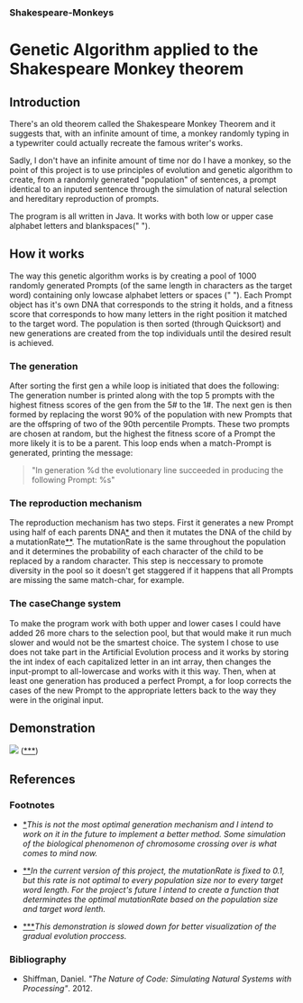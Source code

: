 ### Shakespeare-Monkeys
# Genetic Algorithm applied to the Shakespeare Monkey theorem
## Introduction
There's an old theorem called the Shakespeare Monkey Theorem and it suggests that, with an infinite amount of time, a monkey randomly typing in a typewriter could actually recreate the famous writer's works. 

Sadly, I don't have an infinite amount of time nor do I have a monkey, so the point of this project is to use principles of evolution and genetic algorithm to create, from a randomly generated "population" of sentences, a prompt identical to an inputed sentence through the simulation of natural selection and hereditary reproduction of prompts.

The program is all written in Java. It works with both low or upper case alphabet letters and blankspaces(" ").
## How it works

The way this genetic algorithm works is by creating a pool of 1000 randomly generated Prompts (of the same length in characters as the target word) containing only lowcase alphabet letters or spaces (" "). Each Prompt object has it's own DNA that corresponds to the string it holds, and a fitness score that corresponds to how many letters in the right position it matched to the target word. The population is then sorted (through Quicksort) and new generations are created from the top individuals until the desired result is achieved.

### The generation 
After sorting the first gen a while loop is initiated that does the following: The generation number is printed along with the top 5 prompts with the highest fitness scores of the gen from the 5# to the 1#. The next gen is then formed by replacing the worst 90% of the population with new Prompts that are the offspring of two of the 90th percentile Prompts. These two prompts are chosen at random, but the highest the fitness score of a Prompt the more likely it is to be a parent. This loop ends when a match-Prompt is generated, printing the message: 
>"In generation %d the evolutionary line succeeded in producing the following Prompt: %s"

### The reproduction mechanism
The reproduction mechanism has two steps. First it generates a new Prompt using half of each parents DNA[*](https://github.com/HeitorCoimbra/shakespeare-monkeys/blob/master/README.md#footnotes) and then it mutates the DNA of the child by a mutationRate[**](https://github.com/HeitorCoimbra/shakespeare-monkeys/blob/master/README.md#footnotes). The mutationRate is the same throughout the population and it determines the probability of each character of the child to be replaced by a random character. This step is neccessary to promote diversity in the pool so it doesn't get staggered if it happens that all Prompts are missing the same match-char, for example.

### The caseChange system
To make the program work with both upper and lower cases I could have added 26 more chars to the selection pool, but that would make it run much slower and would not be the smartest choice. The system I chose to use does not take part in the Artificial Evolution process and it works by storing the int index of each capitalized letter in an int array, then changes the input-prompt to all-lowercase and works with it this way. Then, when at least one generation has produced a perfect Prompt, a for loop corrects the cases of the new Prompt to the appropriate letters back to the way they were in the original input.

## Demonstration 
![](https://i.imgur.com/LEfgWga.gif)
([***](https://github.com/HeitorCoimbra/shakespeare-monkeys/blob/master/README.md#footnotes))

## References
### Footnotes
* [*](https://github.com/HeitorCoimbra/shakespeare-monkeys/blob/master/README.md#the-reproduction-mechanism)_This is not the most optimal generation mechanism and I intend to work on it in the future to implement a better method. Some simulation of the biological phenomenon of chromosome crossing over is what comes to mind now._

* [**](https://github.com/HeitorCoimbra/shakespeare-monkeys/blob/master/README.md#the-reproduction-mechanism)_In the current version of this project, the mutationRate is fixed to 0.1, but this rate is not optimal to every population size nor to every target word length. For the project's future I intend to create a function that determinates the optimal mutationRate based on the population size and target word lenth._

* [***](https://github.com/HeitorCoimbra/shakespeare-monkeys/blob/master/README.md#demonstration)_This demonstration is slowed down for better visualization of the gradual evolution proccess._

### Bibliography

- Shiffman, Daniel. _"The Nature of Code: Simulating Natural Systems with Processing"_. 2012.
